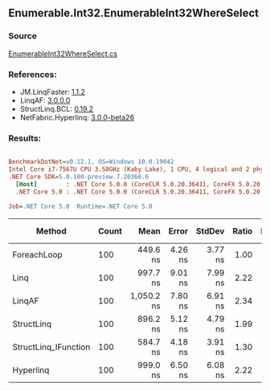 ﻿## Enumerable.Int32.EnumerableInt32WhereSelect

### Source
[EnumerableInt32WhereSelect.cs](../LinqBenchmarks/Enumerable/Int32/EnumerableInt32WhereSelect.cs)

### References:
- JM.LinqFaster: [1.1.2](https://www.nuget.org/packages/JM.LinqFaster/1.1.2)
- LinqAF: [3.0.0.0](https://www.nuget.org/packages/LinqAF/3.0.0.0)
- StructLinq.BCL: [0.19.2](https://www.nuget.org/packages/StructLinq.BCL/0.19.2)
- NetFabric.Hyperlinq: [3.0.0-beta26](https://www.nuget.org/packages/NetFabric.Hyperlinq/3.0.0-beta26)

### Results:
``` ini

BenchmarkDotNet=v0.12.1, OS=Windows 10.0.19042
Intel Core i7-7567U CPU 3.50GHz (Kaby Lake), 1 CPU, 4 logical and 2 physical cores
.NET Core SDK=5.0.100-preview.7.20366.6
  [Host]        : .NET Core 5.0.0 (CoreCLR 5.0.20.36411, CoreFX 5.0.20.36411), X64 RyuJIT
  .NET Core 5.0 : .NET Core 5.0.0 (CoreCLR 5.0.20.36411, CoreFX 5.0.20.36411), X64 RyuJIT

Job=.NET Core 5.0  Runtime=.NET Core 5.0  

```
|               Method | Count |       Mean |   Error |  StdDev | Ratio | RatioSD |  Gen 0 | Gen 1 | Gen 2 | Allocated |
|--------------------- |------ |-----------:|--------:|--------:|------:|--------:|-------:|------:|------:|----------:|
|          ForeachLoop |   100 |   449.6 ns | 4.26 ns | 3.77 ns |  1.00 |    0.00 | 0.0191 |     - |     - |      40 B |
|                 Linq |   100 |   997.7 ns | 9.01 ns | 7.99 ns |  2.22 |    0.03 | 0.0763 |     - |     - |     160 B |
|               LinqAF |   100 | 1,050.2 ns | 7.80 ns | 6.91 ns |  2.34 |    0.03 | 0.0191 |     - |     - |      40 B |
|           StructLinq |   100 |   896.2 ns | 5.12 ns | 4.79 ns |  1.99 |    0.02 | 0.0458 |     - |     - |      96 B |
| StructLinq_IFunction |   100 |   584.7 ns | 4.18 ns | 3.91 ns |  1.30 |    0.01 | 0.0191 |     - |     - |      40 B |
|            Hyperlinq |   100 |   999.0 ns | 6.50 ns | 6.08 ns |  2.22 |    0.03 | 0.0191 |     - |     - |      40 B |
